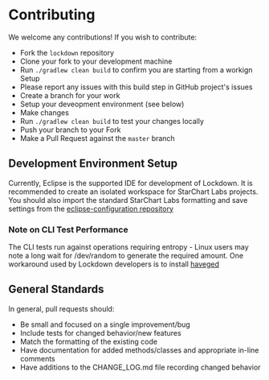# Contributing

We welcome any contributions! If you wish to contribute:

- Fork the `lockdown` repository
- Clone your fork to your development machine
- Run `./gradlew clean build` to confirm you are starting from a workign Setup
 - Please report any issues with this build step in GitHub project's issues
- Create a branch for your work
- Setup your deveopment environment (see below)
- Make changes
- Run `./gradlew clean build` to test your changes locally
- Push your branch to your Fork
- Make a Pull Request against the `master` branch

## Development Environment Setup

Currently, Eclipse is the supported IDE for development of Lockdown. It is recommended to create an isolated workspace for StarChart Labs projects. You should also import the standard StarChart Labs formatting and save settings from the [eclipse-configuration repository](https://github.com/StarChart-Labs/eclipse-configuration)

### Note on CLI Test Performance

The CLI tests run against operations requiring entropy - Linux users may note a long wait for /dev/random to generate the required amount. One workaround used by Lockdown developers is to install [haveged](https://www.digitalocean.com/community/tutorials/how-to-setup-additional-entropy-for-cloud-servers-using-haveged)

## General Standards

In general, pull requests should:
- Be small and focused on a single improvement/bug
- Include tests for changed behavior/new features
- Match the formatting of the existing code
- Have documentation for added methods/classes and appropriate in-line comments
- Have additions to the CHANGE_LOG.md file recording changed behavior
